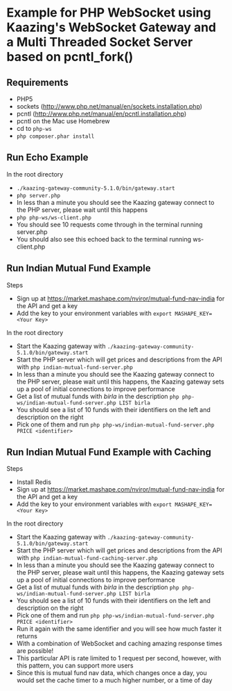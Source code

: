Example for PHP WebSocket using Kaazing's WebSocket Gateway and a Multi Threaded Socket Server based on pcntl_fork()
====================

Requirements
---------------------
* PHP5	
* sockets (http://www.php.net/manual/en/sockets.installation.php)
* pcntl (http://www.php.net/manual/en/pcntl.installation.php)
* pcntl on the Mac use Homebrew
* cd to `php-ws`
* `php composer.phar install`

Run Echo Example
---------------------
In the root directory
* `./kaazing-gateway-community-5.1.0/bin/gateway.start` 
* `php server.php`
* In less than a minute you should see the Kaazing gateway connect to the PHP server, please wait until this happens
* `php php-ws/ws-client.php`
* You should see 10 requests come through in the terminal running server.php
* You should also see this echoed back to the terminal running ws-client.php

Run Indian Mutual Fund Example
------------------------------
Steps
* Sign up at https://market.mashape.com/nviror/mutual-fund-nav-india for the API and get a key
* Add the key to your environment variables with `export MASHAPE_KEY=<Your Key>`

In the root directory
* Start the Kaazing gateway with `./kaazing-gateway-community-5.1.0/bin/gateway.start` 
* Start the PHP server which will get prices and descriptions from the API with `php indian-mutual-fund-server.php`
* In less than a minute you should see the Kaazing gateway connect to the PHP server, please wait until this happens, the Kaazing gateway sets up a pool of initial connections to improve performance
* Get a list of mutual funds with *birla* in the description `php php-ws/indian-mutual-fund-server.php LIST birla`
* You should see a list of 10 funds with their identifiers on the left and description on the right
* Pick one of them and run `php php-ws/indian-mutual-fund-server.php PRICE <identifier>`

Run Indian Mutual Fund Example with Caching
-------------------------------------------
Steps
* Install Redis
* Sign up at https://market.mashape.com/nviror/mutual-fund-nav-india for the API and get a key
* Add the key to your environment variables with `export MASHAPE_KEY=<Your Key>`

In the root directory
* Start the Kaazing gateway with `./kaazing-gateway-community-5.1.0/bin/gateway.start` 
* Start the PHP server which will get prices and descriptions from the API with `php indian-mutual-fund-caching-server.php`
* In less than a minute you should see the Kaazing gateway connect to the PHP server, please wait until this happens, the Kaazing gateway sets up a pool of initial connections to improve performance
* Get a list of mutual funds with *birla* in the description `php php-ws/indian-mutual-fund-server.php LIST birla`
* You should see a list of 10 funds with their identifiers on the left and description on the right
* Pick one of them and run `php php-ws/indian-mutual-fund-server.php PRICE <identifier>`
* Run it again with the same identifier and you will see how much faster it returns
* With a combination of WebSocket and caching amazing response times are possible!
* This particular API is rate limited to 1 request per second, however, with this pattern, you can support more users
* Since this is mutual fund nav data, which changes once a day, you would set the cache timer to a much higher number, or a time of day